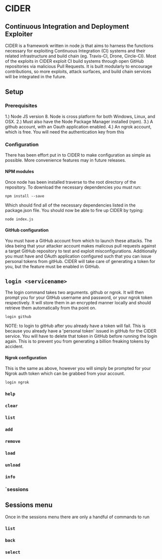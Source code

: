 # CIDER
## Continuous Integration and Deployment Exploiter

CIDER is a framework written in node js that aims to harness the functions necessary for exploiting Continuous Integration (CI) systems and their related infrastructure and build chain (eg. Travis-CI, Drone, Circle-CI). Most of the exploits in CIDER exploit CI build systems through open GitHub repositories via malicious Pull Requests. It is built modularly to encourage contributions, so more exploits, attack surfaces, and build chain services will be integrated in the future.


## Setup
### Prerequisites
1.) Node JS version 8. Node is cross platform for both Windows, Linux, and OSX. 
2.) Must also have the Node Package Manager installed (npm).
3.) A github account, with an Oauth application enabled.
4.) An ngrok account, which is free. You will need the authentication key from this

### Configuration
There has been effort put in to CIDER to make configuration as simple as possible. More convenience features may in future releases.

#### NPM modules
Once node has been installed traverse to the root directory of the repository. To download the necessary dependencies you must run:
```
npm install --save
```
Which should find all of the necessary dependencies listed in the package.json file. You should now be able to fire up CIDER by typing:
```
node index.js
```

#### GitHub configuration
You must have a GitHub account from which to launch these attacks. The idea being that your attacker account makes malicous pull requests against a target GitHub repository to test and exploit misconfigurations. Additionally you must have and OAuth application configured such that you can issue personal tokens from gitHub. CIDER will take care of generating a token for you, but the feature must be enabled in GitHub.

## `login <servicename>`
The login command takes two arguments. github or ngrok. It will then prompt you for your GitHub username and password, or your ngrok token respectively. It will store them in an encrypted manner locally and should retrieve them automatically from tha point on. 
```
login github
```

NOTE: to login to gitHub after you already have a token will fail. This is because you already have a 'personal token' issued in gitHub for the CIDER service. You will have to delete that token in GitHub before running the login again. This is to prevent you from generating a billion freaking tokens by accident. 

#### Ngrok configuration
This is the same as above, however you will simply be prompted for your Ngrok auth token which can be grabbed from your account. 
```
login ngrok
```

### `help`

### `clear`

### `list`

### `add`

### `remove`
### `load`
### `unload`
### `info`
### `sessions

## Sessions menu
Once in the sessions menu there are only a handful of commands to run
### `list`
### `back`
### `select`

